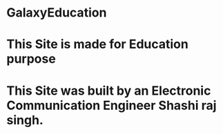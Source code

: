 # GalaxyEducation
# This Site is made for Education purpose
# This Site was built by an Electronic Communication Engineer Shashi raj singh.

